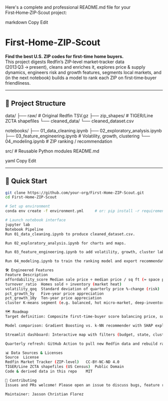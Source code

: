 Here's a complete and professional README.md file for your First‑Home‑ZIP‑Scout project:

markdown
Copy
Edit
# First‑Home‑ZIP‑Scout

**Find the best U.S. ZIP codes for first‑time home buyers.**  
This project digests Redfin’s ZIP‑level market‑tracker data (2013 Q3 → present), cleans and enriches it, explores price & supply dynamics, engineers risk and growth features, segments local markets, and (in the next notebook) builds a model to rank each ZIP on first‑time‑buyer friendliness.

---

## 📁 Project Structure

data/
├── raw/ # Original Redfin TSV.gz
├── zip_shapes/ # TIGER/Line ZCTA shapefiles
└── cleaned_data/
└── cleaned_dataset.csv

notebooks/
├── 01_data_cleaning.ipynb
├── 02_exploratory_analysis.ipynb
├── 03_feature_engineering.ipynb # Volatility, growth, clustering
└── 04_modeling.ipynb # ZIP ranking / recommendation

src/ # Reusable Python modules
README.md

yaml
Copy
Edit

---

## 🚀 Quick Start

```bash
git clone https://github.com/your-org/First‑Home‑ZIP‑Scout.git
cd First‑Home‑ZIP‑Scout

# Set up environment
conda env create -f environment.yml     # or: pip install -r requirements.txt

# Launch notebook interface
jupyter lab
Notebook Pipeline
Run 01_data_cleaning.ipynb to produce cleaned_dataset.csv.

Run 02_exploratory_analysis.ipynb for charts and maps.

Run 03_feature_engineering.ipynb to add volatility, growth, cluster labels.

Run 04_modeling.ipynb to train the ranking model and export recommendations.

🛠️ Engineered Features
Feature	Description
affordability_score	Median sale price ÷ median price / sq ft (≈ space per $)
turnover_ratio	Homes sold ÷ inventory (market heat)
volatility_qoq	Standard deviation of quarterly price %‑change (risk)
pct_growth_5y	Five‑year price appreciation
pct_growth_10y	Ten‑year price appreciation
cluster	K‑means segment (e.g. balanced, hot micro‑market, deep‑inventory metro)

🗺️ Roadmap
Target definition: Composite first‑time‑buyer score balancing price, supply, competition, and growth.

Model comparison: Gradient Boosting vs. k‑NN recommender with SHAP explainability.

Streamlit dashboard: Interactive map with filters (budget, state, cluster).

Quarterly refresh: GitHub Action to pull new Redfin data and rebuild rankings.

📊 Data Sources & Licenses
Source	License
Redfin Market Tracker (ZIP‑level)	CC‑BY‑NC‑ND 4.0
TIGER/Line ZCTA shapefiles (US Census)	Public Domain
Code & derived data in this repo	MIT

🤝 Contributing
Issues and PRs welcome! Please open an issue to discuss bugs, feature requests, or modeling ideas.

Maintainer: Jasson Christian Florez
